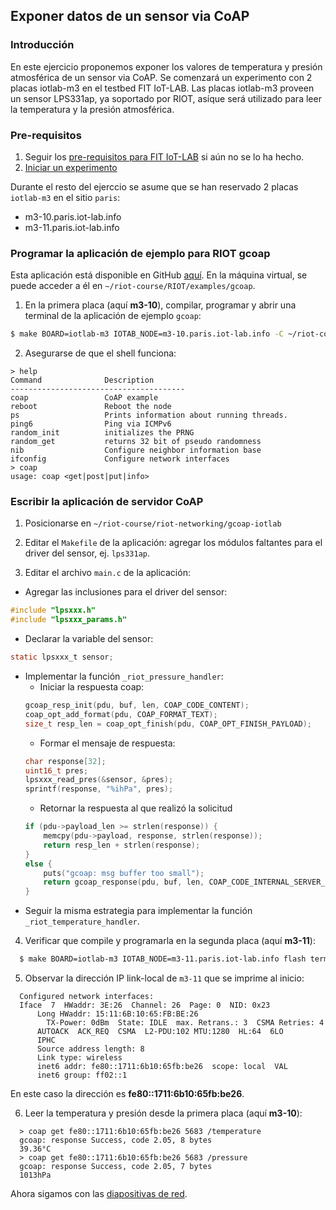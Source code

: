 ## Exponer datos de un sensor via CoAP

### Introducción

En este ejercicio proponemos exponer los valores de temperatura y presión
atmosférica de un sensor via CoAP.
Se comenzará un experimento con 2 placas iotlab-m3 en el testbed FIT IoT-LAB.
Las placas iotlab-m3 proveen un sensor LPS331ap, ya soportado por RIOT, asíque
será utilizado para leer la temperatura y la presión atmosférica.

### Pre-requisitos

1. Seguir los
  [pre-requisitos para FIT IoT-LAB](https://riot-os.github.io/riot-course/slides/prerequisites/#4)
  si aún no se lo ha hecho.
2. [Iniciar un experimento](https://github.com/riot-os/riot-course/tree/master/exercises/riot-networking/networking-iotlab#setup-an-experiment-on-fit-iot-lab)

Durante el resto del ejerccio se asume que se han reservado 2 placas `iotlab-m3`
en el sitio `paris`:
- m3-10.paris.iot-lab.info
- m3-11.paris.iot-lab.info

### Programar la aplicación de ejemplo para RIOT gcoap

Esta aplicación está disponible en GitHub
[aquí](https://github.com/riot-os/riot-course/tree/master/exercises/RIOT/examples/gcoap).
En la máquina virtual, se puede acceder a él en `~/riot-course/RIOT/examples/gcoap`.

1. En la primera placa (aquí **m3-10**), compilar, programar y abrir una terminal
   de la aplicación de ejemplo `gcoap`:
  ```sh
  $ make BOARD=iotlab-m3 IOTAB_NODE=m3-10.paris.iot-lab.info -C ~/riot-course/RIOT/examples/gcoap flash term
  ```

2. Asegurarse de que el shell funciona:
```
> help
Command              Description
---------------------------------------
coap                 CoAP example
reboot               Reboot the node
ps                   Prints information about running threads.
ping6                Ping via ICMPv6
random_init          initializes the PRNG
random_get           returns 32 bit of pseudo randomness
nib                  Configure neighbor information base
ifconfig             Configure network interfaces
> coap
usage: coap <get|post|put|info>
```

### Escribir la aplicación de servidor CoAP

1. Posicionarse en `~/riot-course/riot-networking/gcoap-iotlab`

2. Editar el `Makefile` de la aplicación: agregar los módulos faltantes para
   el driver del sensor, ej. `lps331ap`.

3. Editar el archivo `main.c` de la aplicación:
  - Agregar las inclusiones para el driver del sensor:
  ```c
  #include "lpsxxx.h"
  #include "lpsxxx_params.h"
  ```
  - Declarar la variable del sensor:
  ```c
  static lpsxxx_t sensor;
  ```
  - Implementar la función `_riot_pressure_handler`:
    - Iniciar la respuesta coap:
    ```c
    gcoap_resp_init(pdu, buf, len, COAP_CODE_CONTENT);
    coap_opt_add_format(pdu, COAP_FORMAT_TEXT);
    size_t resp_len = coap_opt_finish(pdu, COAP_OPT_FINISH_PAYLOAD);
    ```
    - Formar el mensaje de respuesta:
    ```c
    char response[32];
    uint16_t pres;
    lpsxxx_read_pres(&sensor, &pres);
    sprintf(response, "%ihPa", pres);
    ```
    - Retornar la respuesta al que realizó la solicitud
    ```c
    if (pdu->payload_len >= strlen(response)) {
        memcpy(pdu->payload, response, strlen(response));
        return resp_len + strlen(response);
    }
    else {
        puts("gcoap: msg buffer too small");
        return gcoap_response(pdu, buf, len, COAP_CODE_INTERNAL_SERVER_ERROR);
    }
    ```
  - Seguir la misma estrategia para implementar la función
    `_riot_temperature_handler`.

4. Verificar que compile y programarla en la segunda placa (aquí **m3-11**):
```sh
  $ make BOARD=iotlab-m3 IOTAB_NODE=m3-11.paris.iot-lab.info flash term
```

5. Observar la dirección IP link-local de `m3-11` que se imprime al inicio:
```
  Configured network interfaces:
  Iface  7  HWaddr: 3E:26  Channel: 26  Page: 0  NID: 0x23
      Long HWaddr: 15:11:6B:10:65:FB:BE:26 
        TX-Power: 0dBm  State: IDLE  max. Retrans.: 3  CSMA Retries: 4 
      AUTOACK  ACK_REQ  CSMA  L2-PDU:102 MTU:1280  HL:64  6LO  
      IPHC  
      Source address length: 8
      Link type: wireless
      inet6 addr: fe80::1711:6b10:65fb:be26  scope: local  VAL
      inet6 group: ff02::1
```
  En este caso la dirección es **fe80::1711:6b10:65fb:be26**.

6. Leer la temperatura y presión desde la primera placa (aquí **m3-10**):
```
  > coap get fe80::1711:6b10:65fb:be26 5683 /temperature
  gcoap: response Success, code 2.05, 8 bytes
  39.36°C
  > coap get fe80::1711:6b10:65fb:be26 5683 /pressure
  gcoap: response Success, code 2.05, 7 bytes
  1013hPa
```

Ahora sigamos con las
[diapositivas de red](https://riot-os.github.io/riot-course/slides/04-networking-in-riot/ES/#25).
